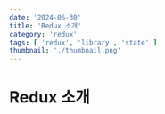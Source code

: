 ```yaml
---
date: '2024-06-30'
title: 'Redux 소개'
category: 'redux'
tags: [ 'redux', 'library', 'state' ]
thumbnail: './thumbnail.png'
---
```


# Redux 소개

<br/>
<br/>

[//]: # (---)

[//]: # ()

[//]: # (## Sources)

[//]: # ()

[//]: # (### - JeonggonCho_Blog 템플릿 레포지토리)

[//]: # ()

[//]: # (https://github.com/JeonggonCho/JeonggonCho_Blog)